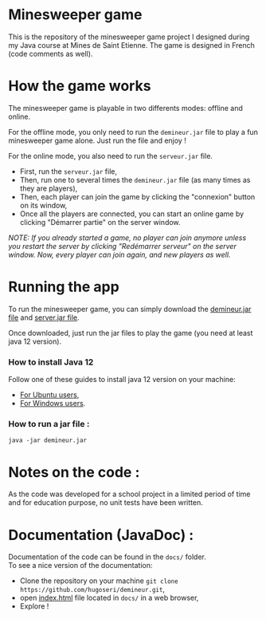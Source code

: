# Minesweeper game
This is the repository of the minesweeper game project I designed during my Java course at Mines de Saint Etienne.
The game is designed in French (code comments as well).

# How the game works
The minesweeper game is playable in two differents modes: offline and online.   

For the offline mode, you only need to run the `demineur.jar` file to play a fun minesweeper game alone. Just run the file and enjoy !

For the online mode, you also need to run the `serveur.jar` file.    
* First, run the `serveur.jar` file,
* Then, run one to several times the `demineur.jar` file (as many times as they are players),
* Then, each player can join the game by clicking the "connexion" button on its window,
* Once all the players are connected, you can start an online game by clicking "Démarrer partie" on the server window.

_NOTE: If you already started a game, no player can join anymore unless you restart the server by clicking "Redémarrer serveur" on the server window. Now, every player can join again, and new players as well._

# Running the app
To run the minesweeper game, you can simply download the [demineur.jar file](out/artifacts/demineur_jar/demineur.jar) and [server.jar file](out/artifacts/serveur_jar/serveur.jar).   

Once downloaded, just run the jar files to play the game (you need at least java 12 version). 

### How to install Java 12
Follow one of these guides to install java 12 version on your machine:
* [For Ubuntu users](http://ubuntuhandbook.org/index.php/2019/03/install-oracle-java-12-ubuntu-18-04-16-04/),
* [For Windows users](https://java.tutorials24x7.com/blog/how-to-install-openjdk-12-on-windows).

### How to run a jar file :
```java -jar demineur.jar```

# Notes on the code :
As the code was developed for a school project in a limited period of time and for education purpose, no unit tests have been written.

# Documentation (JavaDoc) :
Documentation of the code can be found in the `docs/` folder.  
To see a nice version of the documentation:
* Clone the repository on your machine `git clone https://github.com/hugoseri/demineur.git`,
* open [index.html](docs/index.html) file located in `docs/` in a web browser,
* Explore !

